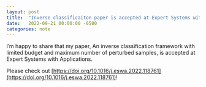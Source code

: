 ```yaml
---
layout: post
title:  "Inverse classificaiton paper is accepted at Expert Systems with Applications"
date:   2022-09-21 00:00:00 -0500
categories: note
---
```


I’m happy to share that my paper, An inverse classification framework with limited budget and maximum number of perturbed samples, is accepted at Expert Systems with Applications. 

Please check out [https://doi.org/10.1016/j.eswa.2022.118761](https://doi.org/10.1016/j.eswa.2022.118761)!

